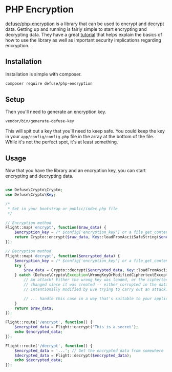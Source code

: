 # PHP Encryption

[defuse/php-encryption](https://github.com/defuse/php-encryption) is a library that can be used to encrypt and decrypt data. Getting up and running is fairly simple to start encrypting and decrypting data. They have a great [tutorial](https://github.com/defuse/php-encryption/blob/master/docs/Tutorial.md) that helps explain the basics of how to use the library as well as important security implications regarding encryption.

## Installation

Installation is simple with composer.

```bash
composer require defuse/php-encryption
```

## Setup

Then you'll need to generate an encryption key.

```bash
vendor/bin/generate-defuse-key
```

 This will spit out a key that you'll need to keep safe. You could keep the key in your `app/config/config.php` file in the array at the bottom of the file. While it's not the perfect spot, it's at least something.

## Usage

Now that you have the library and an encryption key, you can start encrypting and decrypting data.

```php

use Defuse\Crypto\Crypto;
use Defuse\Crypto\Key;

/*
 * Set in your bootstrap or public/index.php file
 */

// Encryption method
Flight::map('encrypt', function($raw_data) {
	$encryption_key = /* $config['encryption_key'] or a file_get_contents of where you put the key */;
	return Crypto::encrypt($raw_data, Key::loadFromAsciiSafeString($encryption_key));
});

// Decryption method
Flight::map('decrypt', function($encrypted_data) {
	$encryption_key = /* $config['encryption_key'] or a file_get_contents of where you put the key */;
	try {
		$raw_data = Crypto::decrypt($encrypted_data, Key::loadFromAsciiSafeString($encryption_key));
	} catch (Defuse\Crypto\Exception\WrongKeyOrModifiedCiphertextException $ex) {
		// An attack! Either the wrong key was loaded, or the ciphertext has
		// changed since it was created -- either corrupted in the database or
		// intentionally modified by Eve trying to carry out an attack.

		// ... handle this case in a way that's suitable to your application ...
	}
	return $raw_data;
});

Flight::route('/encrypt', function() {
	$encrypted_data = Flight::encrypt('This is a secret');
	echo $encrypted_data;
});

Flight::route('/decrypt', function() {
	$encrypted_data = '...'; // Get the encrypted data from somewhere
	$decrypted_data = Flight::decrypt($encrypted_data);
	echo $decrypted_data;
});
```